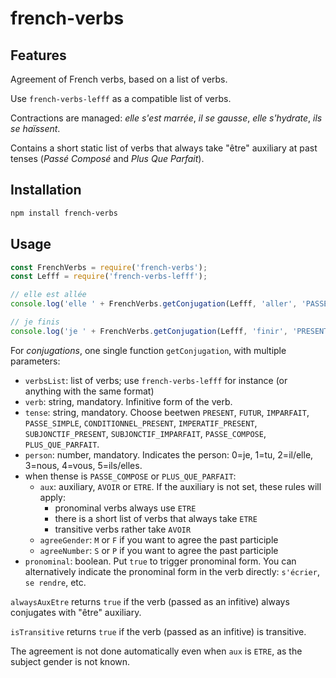 <!--
Copyright 2019 Ludan Stoecklé
SPDX-License-Identifier: Apache-2.0
-->
# french-verbs

## Features

Agreement of French verbs, based on a list of verbs.

Use `french-verbs-lefff` as a compatible list of verbs.

Contractions are managed: _elle s'est marrée_, _il se gausse_, _elle s'hydrate_, _ils se haïssent_.

Contains a short static list of verbs that always take "être" auxiliary at past tenses (_Passé Composé_ and _Plus Que Parfait_).


## Installation 
```sh
npm install french-verbs
```

## Usage

```javascript
const FrenchVerbs = require('french-verbs');
const Lefff = require('french-verbs-lefff');

// elle est allée
console.log('elle ' + FrenchVerbs.getConjugation(Lefff, 'aller', 'PASSE_COMPOSE', 2, 'ETRE', 'F'));

// je finis
console.log('je ' + FrenchVerbs.getConjugation(Lefff, 'finir', 'PRESENT', 0));
```

For *conjugations*, one single function `getConjugation`, with multiple parameters:

* `verbsList`: list of verbs; use `french-verbs-lefff` for instance (or anything with the same format)
* `verb`: string, mandatory. Infinitive form of the verb.
* `tense`: string, mandatory. Choose beetwen `PRESENT`, `FUTUR`, `IMPARFAIT`, `PASSE_SIMPLE`, `CONDITIONNEL_PRESENT`, `IMPERATIF_PRESENT`, `SUBJONCTIF_PRESENT`, `SUBJONCTIF_IMPARFAIT`, `PASSE_COMPOSE`, `PLUS_QUE_PARFAIT`.
* `person`: number, mandatory. Indicates the person: 0=je, 1=tu, 2=il/elle, 3=nous, 4=vous, 5=ils/elles.
* when thense is `PASSE_COMPOSE` or `PLUS_QUE_PARFAIT`:
  * `aux`: auxiliary, `AVOIR` or `ETRE`. If the auxiliary is not set, these rules will apply:
    * pronominal verbs always use `ETRE`
    * there is a short list of verbs that always take `ETRE`
    * transitive verbs rather take `AVOIR`
  * `agreeGender`: `M` or `F` if you want to agree the past participle
  * `agreeNumber`: `S` or `P` if you want to agree the past participle
* `pronominal`: boolean. Put `true` to trigger pronominal form. You can alternatively indicate the pronominal form in the verb directly: `s'écrier`, `se rendre`, etc.


`alwaysAuxEtre` returns `true` if the verb (passed as an infitive) always conjugates with "être" auxiliary.

`isTransitive` returns `true` if the verb (passed as an infitive) is transitive.

The agreement is not done automatically even when `aux` is `ETRE`, as the subject gender is not known.

